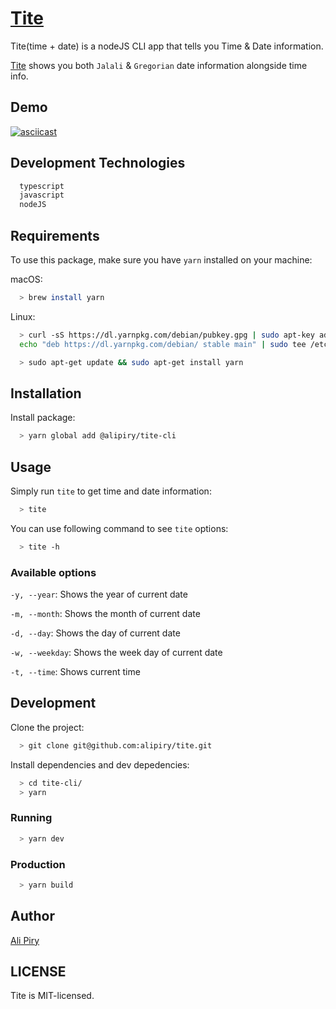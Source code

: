 # [Tite](https://github.com/alipiry/tite-cli)
Tite(time + date) is a nodeJS CLI app that tells you Time & Date information.

[Tite](https://github.com/alipiry/tite-cli) shows you both `Jalali` & `Gregorian` date information alongside time info.

## Demo

[![asciicast](https://asciinema.org/a/224072.svg)](https://asciinema.org/a/224072)

## Development Technologies

```bash
  typescript
  javascript
  nodeJS
```
## Requirements

To use this package, make sure you have `yarn` installed on your machine:

macOS:
```bash
  > brew install yarn
```
Linux:
```bash
  > curl -sS https://dl.yarnpkg.com/debian/pubkey.gpg | sudo apt-key add -
  echo "deb https://dl.yarnpkg.com/debian/ stable main" | sudo tee /etc/apt/sources.list.d/yarn.list
```
```bash
  > sudo apt-get update && sudo apt-get install yarn
```

## Installation

Install package:
```bash
  > yarn global add @alipiry/tite-cli
```

## Usage

Simply run `tite` to get time and date information:
```bash
  > tite
```
You can use following command to see `tite` options:
```bash
  > tite -h
```
### Available options

`-y, --year`: Shows the year of current date

`-m, --month`: Shows the month of current date

`-d, --day`: Shows the day of current date

`-w, --weekday`: Shows the week day of current date

`-t, --time`: Shows current time

## Development 

Clone the project:
```bash
  > git clone git@github.com:alipiry/tite.git
```

Install dependencies and dev depedencies:
```bash
  > cd tite-cli/
  > yarn
```
### Running

```bash
  > yarn dev
```

### Production

```bash
  > yarn build
```

## Author

[Ali Piry](https://github.com/alipiry)

## LICENSE

Tite is MIT-licensed.
